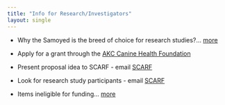 ```yaml
---
title: "Info for Research/Investigators"
layout: single
---
```


- Why the Samoyed is the breed of choice for research studies?...
  [more](/research/breed-of-choice)

- Apply for a grant through the
  [AKC Canine Health Foundation](http://www.akcchf.org/research/general.cfm)

- Present proposal idea to SCARF - email
  [SCARF](mailto:research@samoyedhealthfoundation.org?subject=Research%20proposal)

- Look for research study participants - email
  [SCARF](mailto:research@samoyedhealthfoundation.org?subject=Looking%20for%20Samoyed%20research%20study%20participants)

- Items ineligible for funding...
  [more](/research/items-ineligible-for-funding)
